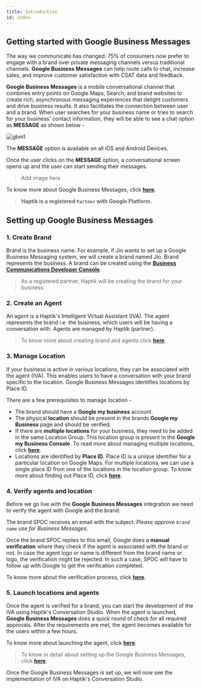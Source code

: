 ```yaml
---
title: Introduction
id: index
---
```


## Getting started with **Google Business Messages**

The way we communicate has changed: 75% of consumers now prefer to engage with a brand over private messaging channels versus traditional channels. **Google Business Messages** can help route calls to chat, increase sales, and improve customer satisfaction with CSAT data and feedback.

**Google Business Messages** is a mobile conversational channel that combines entry points on Google Maps, Search, and brand websites to create rich, asynchronous messaging experiences that delight customers and drive business results. It also facilitates the connection between user and a brand. When user searches for your business name or tries to search for your business' contact information, they will be able to see a chat option as **MESSAGE** as shown below - 

![gbm1](https://user-images.githubusercontent.com/75118325/111470175-919ab980-874d-11eb-9771-251a48bdaf58.png)

The **MESSAGE** option is available on all iOS and Android Devices. 

Once the user clicks on the **MESSAGE** option, a conversational screen opens up and the user can start sending their messages.

> Add image here

To know more about Google Business Messages, click [**here**](https://businessmessages.google/).

> **Haptik is a registered `Partner` with Google Platform.**

## Setting up Google Business Messages 

### 1. Create Brand

Brand is the business name. For example, if Jio wants to set up a Google Business Messaging system, we will create a brand named Jio. Brand represents the business. A brand can be created using the [**Business Communications Developer Console**](https://business-communications.sandbox.google.com/?utm_source=/business-communications/business-messages/guides/quickstarts/echo-agent&utm_medium=devsite&utm_campaign=business-messages). 

> As a registered partner, Haptik will be creating the brand for your business.

### 2. Create an Agent

An agent is a Haptik's Intelligent Virtual Assistant (IVA). The agent represents the brand i.e. the business, which users will be having a conversation with. Agents are managed by Haptik (partner).

> To know more about creating brand and agents click [**here**](https://developers.google.com/business-communications/business-messages/guides/set-up/agent).

### 3. Manage Location

If your business is active in various locations, they can be associated with the agent (IVA). This enables users to have a conversation with your brand specific to the location. Google Business Messages identifies locations by Place ID.

There are a few prerequisites to manage location - 

- The brand should have a **Google my business** account.
- The physical **location** should be present in the brands **Google my Business** page and should be verified.
- If there are **multiple locations** for your business, they need to be added in the same Location Group. This location group is present in the **Google my Business Console**. To read more about managing multiple locations, click [**here**](https://developers.google.com/business-communications/business-messages/guides/set-up/locations?method=console#managing_multiple_locations).
- Locations are identified by **Place ID**. Place ID is a unique identifier for a particular location on Google Maps.
For multiple locations, we can use a single place ID from one of the locations in the location group.
To know more about finding out Place ID, click [**here**](https://developers.google.com/maps/documentation/javascript/examples/places-placeid-finder).

### 4. Verify agents and location

Before we go live with the **Google Business Messages** integration we need to verify the agent with Google and the brand.

The brand SPOC receives an email with the subject: _Please approve `brand name` use for Business Messages_.

Once the brand SPOC replies to this email, Google does a **manual verification** where they check if the agent is associated with the brand or not. In case the agent logo or name is different from the brand name or logo, the verification might be rejected. In such a case, SPOC will have to follow up with Google to get the verification completed.

To know more about the verification process, click [**here**](https://developers.google.com/business-communications/business-messages/guides/deploy/verify?method=console).

### 5. Launch locations and agents

Once the agent is verified for a brand, you can start the development of the IVA using Haptik's Conversation Studio. When the agent is launched, **Google Business Messages** does a quick round of check for all required approvals. After the requirements are met, the agent becomes available for the users within a few hours.

To know more about launching the agent, click [**here**](https://developers.google.com/business-communications/business-messages/guides/deploy/launch?method=console#launch-agent).

> To know in detail about setting up the Google Business Messages, click [**here**](https://developers.google.com/business-communications/business-messages/guides).

Once the Google Business Messages is set up, we will now see the implementation of IVA on Haptik's Conversation Studio.
